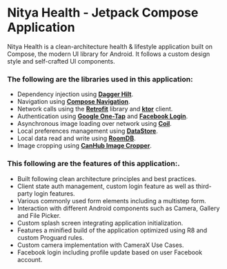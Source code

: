 # Nitya Health - Jetpack Compose Application

Nitya Health is a clean-architecture health & lifestyle application built on Compose, the modern UI library for Android. It follows a custom design style and self-crafted UI components.

### The following are the libraries used in this application:
- Dependency injection using [**Dagger Hilt**](https://dagger.dev/hilt/).
- Navigation using [**Compose Navigation**](https://developer.android.com/jetpack/compose/navigation).
- Network calls using the [**Retrofit**](https://square.github.io/retrofit/) library and [**ktor**](https://ktor.io/docs/getting-started-ktor-client.html) client.
- Authentication using [**Google One-Tap**](https://developers.google.com/identity/gsi/web/guides/features) and [**Facebook Login**](https://developers.facebook.com/docs/facebook-login/android).
- Asynchronous image loading over network using [**Coil**](https://github.com/coil-kt/coil).
- Local preferences management using [**DataStore**](https://developer.android.com/jetpack/androidx/releases/datastore).
- Local data read and write using [**RoomDB**](https://developer.android.com/jetpack/androidx/releases/datastore).
- Image cropping using [**CanHub Image Cropper**](https://github.com/CanHub/Android-Image-Cropper).

### This following are the features of this application:.
- Built following clean architecture principles and best practices.
- Client state auth management, custom login feature as well as third-party login features.
- Various commonly used form elements including a multistep form.
- Interaction with different Android components such as Camera, Gallery and File Picker.
- Custom splash screen integrating application initialization.
- Features a minified build of the application optimized using R8 and custom Proguard rules.
- Custom camera implementation with CameraX Use Cases.
- Facebook login including profile update based on user Facebook account.
